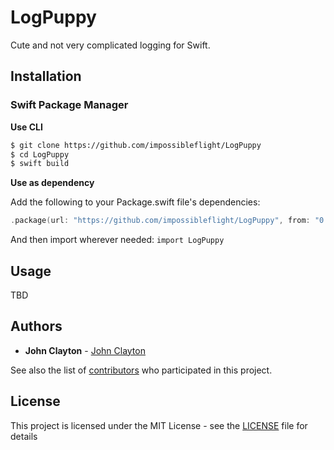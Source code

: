 # LogPuppy

Cute and not very complicated logging for Swift.


## Installation

### Swift Package Manager

**Use CLI**

```sh
$ git clone https://github.com/impossibleflight/LogPuppy
$ cd LogPuppy
$ swift build
```

**Use as dependency**

Add the following to your Package.swift file's dependencies:

```swift
.package(url: "https://github.com/impossibleflight/LogPuppy", from: "0.1.0"),
```

And then import wherever needed: `import LogPuppy`

## Usage

TBD

## Authors

* **John Clayton** - [John Clayton](https://github.com/johnclayton)

See also the list of [contributors](https://github.com/impossibleflight/LogPuppy/contributors) who participated in this project.

## License

This project is licensed under the MIT License - see the [LICENSE](LICENSE) file for details

